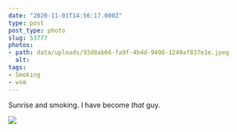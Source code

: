 ```yaml
---
date: "2020-11-01T14:56:17.000Z"
type: post 
post_type: photo
slug: 53777
photos: 
- path: data/uploads/93d8ab66-fa9f-4b4d-9498-1240af837e1e.jpeg
  alt: 
tags: 
- Smoking
- wsm
---
```

Sunrise and smoking. I have become _that_ guy. 


![](https://brandontreb.com/data/uploads/93d8ab66-fa9f-4b4d-9498-1240af837e1e.jpeg)

